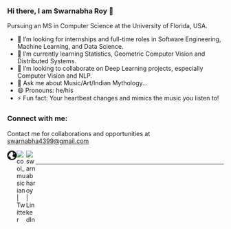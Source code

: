 ### Hi there, I am Swarnabha Roy 👋

Pursuing an MS in Computer Science at the University of Florida, USA.

- 🔭 I’m looking for internships and full-time roles in Software Engineering, Machine Learning, and Data Science.
- 🌱 I’m currently learning Statistics, Geometric Computer Vision and Distributed Systems.
- 👯 I’m looking to collaborate on Deep Learning projects, especially Computer Vision and NLP.
- 💬 Ask me about Music/Art/Indian Mythology...
- 😄 Pronouns: he/his
- ⚡ Fun fact: Your heartbeat changes and mimics the music you listen to!

### Connect with me:

Contact me for collaborations and opportunities at swarnabha4399@gmail.com

[<img align="left" alt="swarn4399.github.io" width="22px" src="https://raw.githubusercontent.com/iconic/open-iconic/master/svg/globe.svg" />][website]
[<img align="left" alt="cool_musician | Twitter" width="22px" src="https://cdn.jsdelivr.net/npm/simple-icons@v3/icons/twitter.svg" />][twitter]
[<img align="left" alt="swarnabharoy | LinkedIn" width="22px" src="https://cdn.jsdelivr.net/npm/simple-icons@v3/icons/linkedin.svg" />][linkedin]

<br/>

---

<!-- <img align="left" alt="Swarnabha's Github Stats" src="https://github-readme-stats.vercel.app/api?username=swarn4399&show_icons=true&hide_border=true" /> -->


[website]: https://swarn4399.github.io/
[twitter]: https://twitter.com/cool_musician
[linkedin]: https://www.linkedin.com/in/swarnabharoy/


<!-- [![Swarnabbha's GitHub stats](https://github-readme-stats.vercel.app/api?username=swarn4399)](https://github.com/swarn4399/github-readme-stats) -->
